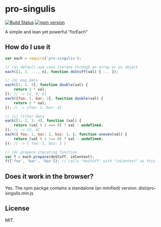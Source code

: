pro-singulis
============

[![Build Status](https://travis-ci.org/michbuett/pro-singulis.svg?branch=master)](https://travis-ci.org/michbuett/pro-singulis) [![npm version](https://badge.fury.io/js/pro-singulis.svg)](http://badge.fury.io/js/pro-singulis)

A simple and lean yet powerful "forEach"

How do I use it
---------------
```js
var each = require('pro-singulis');

// (a) default use case iterate through an array or an object
each([1, 2, ..., n], function doStuff(val) { ... });

// (b) map data
each([1, 2, 3], function double(val) {
    return 2 * val;
}); // -> [2, 4, 6]
each({foo: 1, bar: 2}, function double(val) {
    return 2 * val;
}); // -> {foo: 2, bar: 4}

// (c) filter data
each([1, 2, 3, 4], function (val) {
    return (val % 2 === 0) ? val : undefined;
}); // -> [2, 4]
each({ foo: 1, bar: 2, baz: 3, }, function uneven(val) {
    return (val % 2 !== 0) ? val : undefined;
}); // -> { foo: 1, baz: 3 }

// (d) prepare iterating function
var f = each.prepare(doStuff, inContext);
f(['foo', 'bar', 'baz']); // calls "doStuff" with "inContext" as this
```

Does it work in the browser?
----------------------------
Yes. The npm packge contains a standalone (an minified) version: dist/pro-singulis.min.js

License
-------
MIT.
